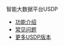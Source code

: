 <div class="sidebar_title icon_"> 智能大数据平台USDP </div>   



* [功能介绍](usdpdc/arm_1.0.x/README)
* [常见问题](usdpdc/arm_1.0.x/FAQ)
* [更多USDP版本](/usdpdc/general/version_list)


